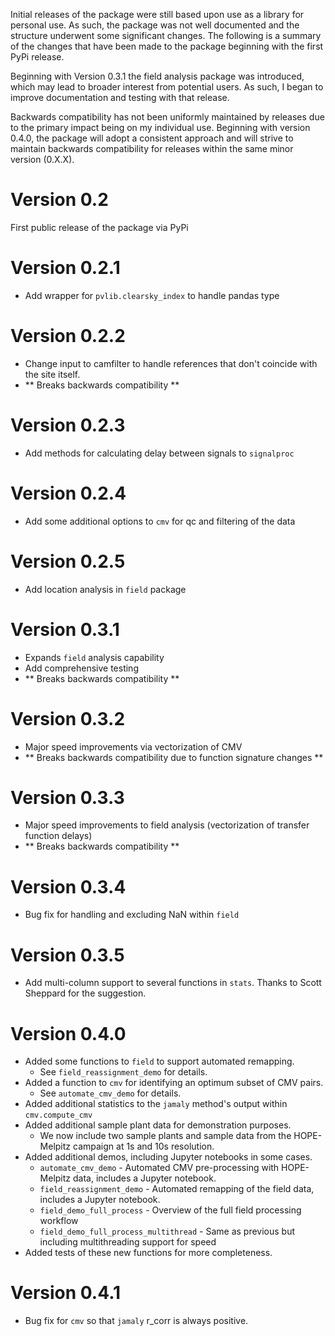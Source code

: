 Initial releases of the package were still based upon use as a library for 
personal use. As such, the package was not well documented and the structure
underwent some significant changes. The following is a summary of the changes
that have been made to the package beginning with the first PyPi release. 

Beginning with Version 0.3.1 the field analysis package was introduced, which 
may lead to broader interest from potential users. As such, I began to improve
documentation and testing with that release. 

Backwards compatibility has not been uniformly maintained by releases due to 
the primary impact being on my individual use. Beginning with version 0.4.0, 
the package will adopt a consistent approach and will strive to maintain 
backwards compatibility for releases within the same minor version (0.X.X). 

# Version 0.2
First public release of the package via PyPi
# Version 0.2.1
- Add wrapper for `pvlib.clearsky_index` to handle pandas type
# Version 0.2.2
- Change input to camfilter to handle references that don't coincide with the 
site itself. 
- ** Breaks backwards compatibility **
# Version 0.2.3
- Add methods for calculating delay between signals to `signalproc`
# Version 0.2.4
- Add some additional options to `cmv` for qc and filtering of the data
# Version 0.2.5
- Add location analysis in `field` package
# Version 0.3.1
- Expands `field` analysis capability
- Add comprehensive testing
- ** Breaks backwards compatibility **
# Version 0.3.2
- Major speed improvements via vectorization of CMV 
- ** Breaks backwards compatibility due to function signature changes **
# Version 0.3.3
- Major speed improvements to field analysis (vectorization of transfer function delays)
- ** Breaks backwards compatibility **
# Version 0.3.4
- Bug fix for handling and excluding NaN within `field`
# Version 0.3.5
- Add multi-column support to several functions in `stats`. Thanks to Scott Sheppard for the suggestion.
# Version 0.4.0
- Added some functions to `field` to support automated remapping.
    - See `field_reassignment_demo` for details.
- Added a function to `cmv` for identifying an optimum subset of CMV pairs. 
    - See `automate_cmv_demo` for details.
- Added additional statistics to the `jamaly` method's output within `cmv.compute_cmv`
- Added additional sample plant data for demonstration purposes. 
    - We now include two sample plants and sample data from the HOPE-Melpitz campaign at 1s and 10s resolution.
- Added additional demos, including Jupyter notebooks in some cases.
    - `automate_cmv_demo` - Automated CMV pre-processing with HOPE-Melpitz data, includes a Jupyter notebook.
    - `field_reassignment_demo` - Automated remapping of the field data, includes a Jupyter notebook.
    - `field_demo_full_process` - Overview of the full field processing workflow 
    - `field_demo_full_process_multithread` - Same as previous but including multithreading support for speed
- Added tests of these new functions for more completeness.
# Version 0.4.1
- Bug fix for `cmv` so that `jamaly` r_corr is always positive. 